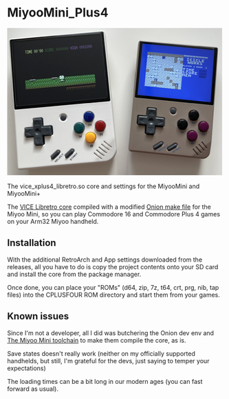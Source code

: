 # MiyooMini_Plus4

![drawing](cplus4_mini.png)

The vice_xplus4_libretro.so core and settings for the MiyooMini and MiyooMini+

The [VICE Libretro core](https://docs.libretro.com/library/vice/) compiled with a modified [Onion make file](https://onionui.github.io/docs/dev/setup) for the Miyoo Mini, so you can play Commodore 16 and Commodore Plus 4 games on your Arm32 Miyoo handheld. 

## Installation

With the additional RetroArch and App settings downloaded from the releases, all you have to do is copy the project contents onto your SD card and install the core from the package manager.

Once done, you can place your "ROMs" (d64, zip, 7z, t64, crt, prg, nib, tap files) into the CPLUSFOUR ROM directory and start them from your games.

## Known issues

Since I'm not a developer, all I did was butchering the Onion dev env and [The Miyoo Mini toolchain](https://github.com/shauninman/union-miyoomini-toolchain) to make them compile the core, as is. 

Save states doesn't really work (neither on my officially supported handhelds, but still, I'm grateful for the devs, just saying to temper your expectations)

The loading times can be a bit long in our modern ages (you can fast forward as usual).
